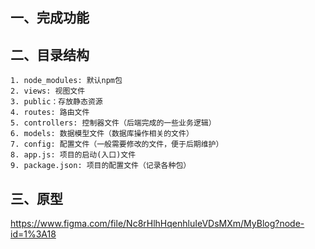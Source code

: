 ## 一、完成功能
## 二、目录结构
    1. node_modules: 默认npm包
    2. views: 视图文件
    3. public：存放静态资源
    4. routes: 路由文件
    5. controllers: 控制器文件（后端完成的一些业务逻辑）
    6. models: 数据模型文件（数据库操作相关的文件）
    7. config: 配置文件（一般需要修改的文件，便于后期维护）
    8. app.js: 项目的启动(入口)文件
    9. package.json: 项目的配置文件（记录各种包）
## 三、原型
 https://www.figma.com/file/Nc8rHlhHqenhluIeVDsMXm/MyBlog?node-id=1%3A18
 